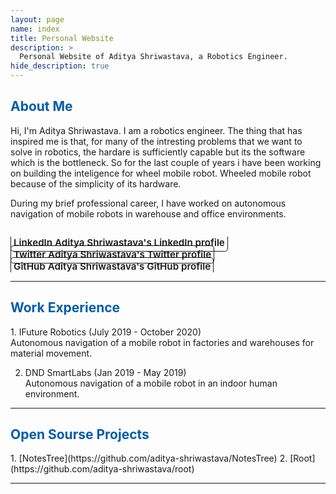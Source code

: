 ```yaml
---
layout: page
name: index
title: Personal Website
description: >
  Personal Website of Aditya Shriwastava, a Robotics Engineer.
hide_description: true
---
```

<!-- <script type="text/javascript">
	document.getElementsByClassName("page-title")[0].classList.add("sr-only");
</script> -->

<style type="text/css">
	.page-title {
		position: absolute;
		width: 1px;
  		height: 1px;
  		margin: -1px;
  		border: 0;
  		padding: 0;
  		clip: rect(0 0 0 0);
  		overflow: hidden;
	}
</style>

<h2 class="h1" style="color: rgb(1,92,171)" id="about">About Me </h2>

Hi, I'm Aditya Shriwastava. I am a robotics engineer. The thing that has inspired me is that, for many of the intresting problems that we want to solve in robotics, the hardare is sufficiently capable but its the software which is the bottleneck. So for the last couple of years i have been working on building the inteligence for wheel mobile robot. Wheeled mobile robot because of the simplicity of its hardware.

During my brief professional career, I have worked on autonomous navigation of mobile robots in warehouse and office environments.

<div class="body-social sidebar-social">
  <ul>
    <li> <a href="https://www.linkedin.com/in/aditya-shriwastava-b07849143" title="LinkedIn" class="no-mark-external" target="_blank"> <span class="icon-linkedin2"></span> <span aria-hidden="true">LinkedIn </span><span class="sr-only">Aditya Shriwastava's LinkedIn profile</span></a></li>
    <li> <a href="https://twitter.com/AdityaShriwas18" title="Twitter" class="no-mark-external" target="_blank"> <span class="icon-twitter"></span> <span aria-hidden="true">Twitter </span><span class="sr-only">Aditya Shriwastava's Twitter profile</span></a></li>
    <li> <a href="https://github.com/aditya-shriwastava" title="GitHub" class="no-mark-external" target="_blank"> <span class="icon-github"></span> <span aria-hidden="true">GitHub </span><span class="sr-only">Aditya Shriwastava's GitHub profile</span></a></li>
  </ul>
</div>

---

<h2 class="h1" style="color: rgb(1,92,171)" id="work_experience">Work Experience </h2>
1. IFuture Robotics (July 2019 - October 2020) <br/>
Autonomous navigation of a mobile robot in factories and warehouses for material movement.

2. DND SmartLabs (Jan 2019 - May 2019) <br/>
Autonomous navigation of a mobile robot in an indoor human environment.

---

<h2 class="h1" style="color: rgb(1,92,171)" id="open_source_projects">Open Sourse Projects </h2>
1. [NotesTree](https://github.com/aditya-shriwastava/NotesTree)
2. [Root](https://github.com/aditya-shriwastava/root)

---

<style type="text/css">
  .body-social > ul {
    display: inline-block;
    list-style-type: none;
    margin-bottom: 0;
    overflow: hidden;
    padding: 0;
  }

  .body-social > ul > li {
    float: left;
    
    /* padding-left: 5px; */
    padding-right: 10px;
    
    /* display: inline-block; */
  }


  .body-social > ul > li > a {
    display: inline;
    text-align: center;
    font-size: 0.95rem;
    font-weight: 600;
    /*width: 3rem;*/
    /*height: 4rem;*/
    padding: 4px;
    
    /* line-height: 3rem; */
    
    text-decoration: none;
    border-width: 1px;
    border-style: solid;
    border-radius: 5px;
    transition: background-color 250ms, color 250ms, text-decoration-color 250ms, border-color 250ms;
    
    /* border-bottom: none; */
  }

  .body-social > ul > li > a:not(.btn):not(.no-hover) {
    border-color: var(--accent-color);
  }

  .body-social > ul > li > a:hover {
    color: white;
    background-color: var(--accent-color);
    border-radius: 5px;
    padding: 4px;
    transition: background-color 250ms, color 250ms, text-decoration-color 250ms, border-color 250ms;
  }
</style>
